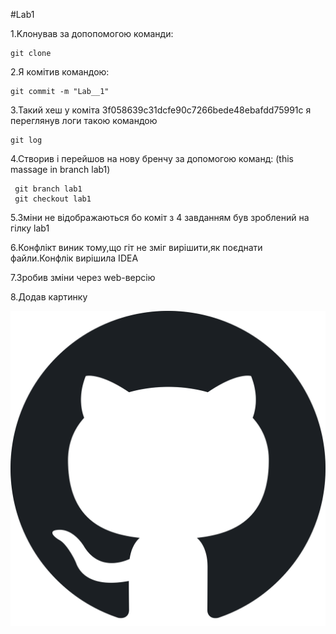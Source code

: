 #Lab1

1.Kлонував за допопомогою команди:
```` shell script
git clone 
````
2.Я комітив командою:
```` shell script
git commit -m "Lab__1"
````
3.Такий хеш у коміта 3f058639c31dcfe90c7266bede48ebafdd75991c я переглянув логи такою командою
```` shell script
git log
````
4.Створив і перейшов на нову бренчу за допомогою команд:
(this massage in branch lab1)
```` shell script
 git branch lab1
 git checkout lab1
````
5.Зміни не відображаються бо коміт з 4 завданням був зроблений на гілку lab1

6.Конфлікт виник тому,що гіт не зміг вирішити,як поєднати файли.Конфлік вирішила IDEA

7.Зробив зміни через web-версію

8.Додав картинку

![Image alt](1.png)
